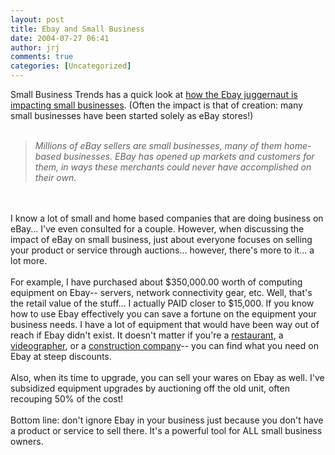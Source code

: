 ```yaml
---
layout: post
title: Ebay and Small Business
date: 2004-07-27 06:41
author: jrj
comments: true
categories: [Uncategorized]
---
```

Small Business Trends has a quick look at <a href="http://www.smallbusinesses.blogspot.com/2004/07/its-ebay-world.html" target="_blank">how the Ebay juggernaut is impacting small businesses</a>. (Often the impact is that of creation: many small businesses have been started solely as eBay stores!)<br /><br /><blockquote>*Millions of eBay sellers are small businesses, many of them home-based businesses. EBay has opened up markets and customers for them, in ways these merchants could never have accomplished on their own.*</blockquote><br /><br />I know a lot of small and home based companies that are doing business on eBay... I've even consulted for a couple. However, when discussing the impact of eBay on small business, just about everyone focuses on selling your product or service through auctions... however, there's more to it... a lot more.<br /><br />For example, I have purchased about $350,000.00 worth of computing equipment on Ebay-- servers, network connectivity gear, etc. Well, that's the retail value of the stuff... I actually PAID closer to $15,000. If you know how to use Ebay effectively you can save a fortune on the equipment your business needs. I have a lot of equipment that would have been way out of reach if Ebay didn't exist. It doesn't matter if you're a <a href="http://search.ebay.com/restaraunt_Restaurant_W0QQcatrefZC12QQfromZR8QQsacategoryZ11874QQsomorecategoriesZ1" target="_blank">restaurant</a>, a <a href="http://search.ebay.com/video-production_Professional-Video-Equipment_W0QQcatrefZC12QQfromZR7QQsacategoryZ21162" target="_blank">videographer</a>, or a <a href="http://search.ebay.com/auger_Construction_W0QQcatrefZC12QQfromZR7QQsacategoryZ11765QQsomorecategoriesZ1" target="_blank">construction company</a>-- you can find what you need on Ebay at steep discounts.<br /><br />Also, when its time to upgrade, you can sell your wares on Ebay as well. I've subsidized equipment upgrades by auctioning off the old unit, often recouping 50% of the cost!<br /><br />Bottom line: don't ignore Ebay in your business just because you don't have a product or service to sell there. It's a powerful tool for ALL small business owners.
